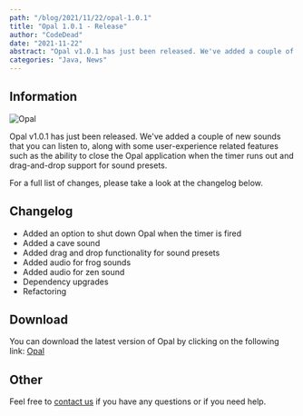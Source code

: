 ```yaml
---
path: "/blog/2021/11/22/opal-1.0.1"
title: "Opal 1.0.1 - Release"
author: "CodeDead"
date: "2021-11-22"
abstract: "Opal v1.0.1 has just been released. We've added a couple of new sounds that you can listen to, along with some user-experience related..."
categories: "Java, News"
---
```

## Information

![Opal](https://i.imgur.com/tNBWTPS.png)

Opal v1.0.1 has just been released. We've added a couple of new sounds that you can listen to, along with some user-experience related features
such as the ability to close the Opal application when the timer runs out and drag-and-drop support for sound presets.

For a full list of changes, please take a look at the changelog below.

## Changelog

* Added an option to shut down Opal when the timer is fired
* Added a cave sound
* Added drag and drop functionality for sound presets
* Added audio for frog sounds
* Added audio for zen sound
* Dependency upgrades
* Refactoring

## Download

You can download the latest version of Opal by clicking on the following link:
[Opal](https://codedead.com/software/opal)

## Other

Feel free to [contact us](/contact) if you have any questions or if you need help.
